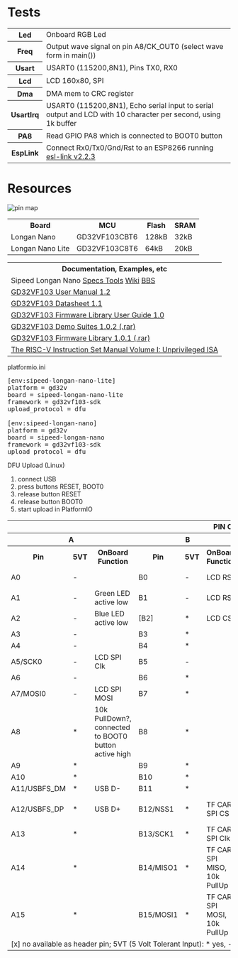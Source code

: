 <h1>Tests</h1>

<table>
  <tr><th>Led</th><td>Onboard RGB Led</td></tr>
  <tr><th>Freq</th><td>Output wave signal on pin A8/CK_OUT0 (select wave form in main())</td></tr>
  <tr><th>Usart</th><td>USART0 (115200,8N1), Pins TX0, RX0</td></tr>
  <tr><th>Lcd</th><td>LCD 160x80, SPI</td></tr>
  <tr><th>Dma</th><td>DMA mem to CRC register</td></tr>
  <tr><th>UsartIrq</th><td>USART0 (115200,8N1), Echo serial input to serial output and LCD with 10 character per second, using 1k buffer</td></tr>
  <tr><th>PA8</th><td>Read GPIO PA8 which is connected to BOOT0 button</td></tr>
  <tr><th>EspLink</th><td>Connect Rx0/Tx0/Gnd/Rst to an ESP8266 running <a href="https://github.com/jeelabs/esp-link">esl-link v2.2.3</a></td></tr>
</table>

<h1>Resources</h1>

<img src="https://longan.sipeed.com/assets/longan_nano_pin_map.png" alt="pin map"/>

<p>
<table>
<tr><th>Board</th><th>MCU</th><th>Flash</th><th>SRAM</th></tr>
<tr><td>Longan Nano</td><td>GD32VF103CBT6</td><td>128kB</td><td>32kB</td></tr>
<tr><td>Longan Nano Lite</td><td>GD32VF103C8T6</td><td>64kB</td><td>20kB</td></tr>
</table>
</p>

<table>
  <tr><th colspan="99">Documentation, Examples, etc</th></tr>
  <tr><td>Sipeed Longan Nano <a href="http://dl.sipeed.com/LONGAN/Nano/">Specs Tools</a> <a href="https://longan.sipeed.com/en/">Wiki</a> <a href="https://bbs.sipeed.com/c/14-category">BBS</a></td></tr>
  <tr><td><a href="http://gd32mcu.21ic.com/en/down/document_id/222/path_type/1">GD32VF103 User Manual 1.2</a></td></tr>
  <tr><td><a href="http://gd32mcu.21ic.com/en/down/document_id/221/path_type/1">GD32VF103 Datasheet 1.1</a></td></tr>
  <tr><td><a href="http://gd32mcu.21ic.com/en/down/document_id/228/path_type/1">GD32VF103 Firmware Library User Guide 1.0</a></td></tr>
  <tr><td><a href="http://gd32mcu.21ic.com/en/down/document_id/227/path_type/1">GD32VF103 Demo Suites 1.0.2 (.rar)</a></td></tr>
  <tr><td><a href="http://gd32mcu.21ic.com/en/down/document_id/223/path_type/1">GD32VF103 Firmware Library 1.0.1 (.rar)</a></td></tr>
  <tr><td><a href="https://content.riscv.org/wp-content/uploads/2019/06/riscv-spec.pdf">The RISC-V Instruction Set Manual Volume I: Unprivileged ISA</a></td></tr>
</table>

<p>platformio.ini</p>
<pre>
[env:sipeed-longan-nano-lite]
platform = gd32v
board = sipeed-longan-nano-lite
framework = gd32vf103-sdk
upload_protocol = dfu
&nbsp;
[env:sipeed-longan-nano]
platform = gd32v
board = sipeed-longan-nano
framework = gd32vf103-sdk
upload_protocol = dfu</pre>

<p>DFU Upload (Linux)
<ol>
 <li>connect USB</li>
 <li>press buttons RESET, BOOT0</li>
 <li>release button RESET</li>
 <li>release button BOOT0</li>
 <li>start upload in PlatformIO</li>
</ol>
</p>

<table>
  <tr><th colspan="99">PIN Connections</th></tr>
  <tr><th colspan="3">A</th><th colspan="3">B</th><th colspan="3">C</th><th colspan="3">D</th>
  <tr><th>Pin</th><th>5VT</th><th>OnBoard Function</th><th>Pin</th><th>5VT</th><th>OnBoard Function</th><th>Pin</th><th>5VT</th><th>OnBoard Function</th><th>Pin</th><th>5VT</th><th>OnBoard Function</th></tr>
  <tr><td>A0</td><td>-</td><td></td>                    <td>B0</td><td>-</td><td>LCD RS</td>                             <td></td><td></td><td></td>  <td>[D0/OSCIN]</td><td>-</td><td>8MHz Clk</td></tr>
  <tr><td>A1</td><td>-</td><td>Green LED active low</td><td>B1</td><td>-</td><td>LCD RST</td>                            <td></td><td></td><td></td>  <td>[D1/OSCOUT]</td><td>-</td><td>8MHz Clk</td></tr>
  <tr><td>A2</td><td>-</td><td>Blue LED active low</td> <td>[B2]</td><td>*</td><td>LCD CS</td></tr>
  <tr><td>A3</td><td>-</td><td></td>                    <td>B3</td><td>*</td><td></td></tr>
  <tr><td>A4</td><td>-</td><td></td>                    <td>B4</td><td>*</td><td></td></tr>
  <tr><td>A5/SCK0</td><td>-</td><td>LCD SPI Clk</td>    <td>B5</td><td>-</td><td></td></tr>
  <tr><td>A6</td><td>-</td><td></td>                    <td>B6</td><td>*</td><td></td></tr>
  <tr><td>A7/MOSI0</td><td>-</td><td>LCD SPI MOSI</td>  <td>B7</td><td>*</td><td></td></tr>
  <tr><td>A8</td><td>*</td><td>10k PullDown?, connected to BOOT0 button active high</td><td>B8</td><td>*</td><td></td></tr>
  <tr><td>A9</td><td>*</td><td></td>                    <td>B9</td><td>*</td><td></td></tr>
  <tr><td>A10</td><td>*</td><td></td>                   <td>B10</td><td>*</td><td></td></tr>
  <tr><td>A11/USBFS_DM</td><td>*</td><td>USB D-</td>    <td>B11</td><td>*</td><td></td></tr>
  <tr><td>A12/USBFS_DP</td><td>*</td><td>USB D+</td>    <td>B12/NSS1</td><td>*</td><td>TF CARD SPI CS</td>               <td>C13</td><td>-</td><td>Red LED active low</td></tr>
  <tr><td>A13</td><td>*</td><td></td>                   <td>B13/SCK1</td><td>*</td><td>TF CARD SPI Clk</td>              <td>C14/OSC32IN</td><td>-</td><td>32kHz Clk</td></tr>
  <tr><td>A14</td><td>*</td><td></td>                   <td>B14/MISO1</td><td>*</td><td>TF CARD SPI MISO, 10k PullUp</td><td>C15/OSC32OUT</td><td>-</td><td>32kHz Clk</td></tr>
  <tr><td>A15</td><td>*</td><td></td>                   <td>B15/MOSI1</td><td>*</td><td>TF CARD SPI MOSI, 10k PullUp</td></tr>
  <tr><td colspan="99">[x] no available as header pin; 5VT (5 Volt Tolerant Input): * yes, - no</td></tr>
</table>
